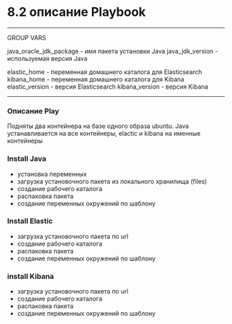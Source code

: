 # 8.2 описание Playbook
___
GROUP VARS

java_oracle_jdk_package - имя пакета установки Java
java_jdk_version - используемая версия Java

elastic_home - переменная домашнего каталога для Elasticsearch
kibana_home - переменная домашнего каталога для Kibana
elastic_version - версия Elasticsearch
kibana_version - версия Kibana
___
### Описание Play
Подняты два контейнера на базе одного образа ubuntu.
Java устанавливается на все контейнеры, elactic и kibana на именные контейнеры

### Install Java

+ установка переменных
+ загрузка установочного пакета из локального хранилища (files)
+ создание рабочего каталога
+ распаковка пакета
+ создание переменных окружений по шаблону

### Install Elastic

+ загрузка установочного пакета по url
+ создание рабочего каталога
+ распаковка пакета
+ создание переменных окружений по шаблону

### install Kibana

+ загрузка установочного пакета по url
+ создание рабочего каталога
+ распаковка пакета
+ создание переменных окружений по шаблону
